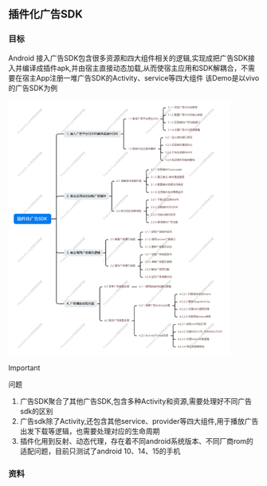 ## 插件化广告SDK
### 目标
Android 接入广告SDK包含很多资源和四大组件相关的逻辑,实现成把广告SDK接入并编译成插件apk,并由宿主直接动态加载,从而使宿主应用和SDK解耦合，不需要在宿主App注册一堆广告SDK的Activity、service等四大组件
该Demo是以vivo的广告SDK为例

<img src="./images/plugin_ads_sdk.png" style="zoom:50%;" />

> [!IMPORTANT]
>
> 问题
>
> 1. 广告SDK聚合了其他广告SDK,包含多种Activity和资源,需要处理好不同广告sdk的区别
> 2. 广告sdk除了Activity,还包含其他service、provider等四大组件,用于播放广告出发下载等逻辑，也需要处理对应的生命周期
> 3. 插件化用到反射、动态代理，存在着不同android系统版本、不同厂商rom的适配问题，目前只测试了android 10、14、15的手机

### 资料

[Tencent Shadow框架]: https://github.com/Tencent/Shadow	"Tencent Shadow框架"
[Didi VirtualAPK]: https://github.com/didi/VirtualAPK	"Tencent Shadow框架"

